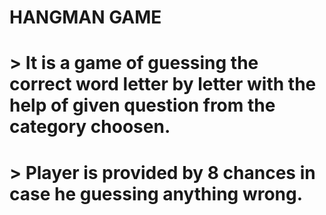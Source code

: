# HANGMAN GAME
# > It is a game of guessing the correct word letter by letter with the help of given question from the category choosen.
# > Player is provided by 8 chances in case he guessing anything wrong.
[//]:# ( +---+
   |   |
   O   |
  /|\  |
  / \  |
       |
========= )